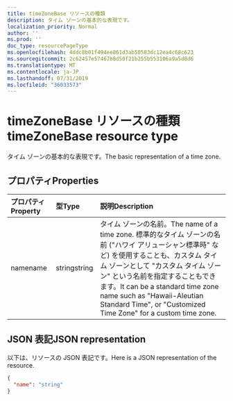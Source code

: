 ```yaml
---
title: timeZoneBase リソースの種類
description: タイム ゾーンの基本的な表現です。
localization_priority: Normal
author: ''
ms.prod: ''
doc_type: resourcePageType
ms.openlocfilehash: 4ddc8b01f494ee861d3ab50583dc12ea4c68c623
ms.sourcegitcommit: 2c62457e57467b8d50f21b255b553106a9a5d8d6
ms.translationtype: MT
ms.contentlocale: ja-JP
ms.lasthandoff: 07/31/2019
ms.locfileid: "36033573"
---
```

# <a name="timezonebase-resource-type"></a><span data-ttu-id="6ea42-103">timeZoneBase リソースの種類</span><span class="sxs-lookup"><span data-stu-id="6ea42-103">timeZoneBase resource type</span></span>

<span data-ttu-id="6ea42-104">タイム ゾーンの基本的な表現です。</span><span class="sxs-lookup"><span data-stu-id="6ea42-104">The basic representation of a time zone.</span></span>


## <a name="properties"></a><span data-ttu-id="6ea42-105">プロパティ</span><span class="sxs-lookup"><span data-stu-id="6ea42-105">Properties</span></span>
| <span data-ttu-id="6ea42-106">プロパティ</span><span class="sxs-lookup"><span data-stu-id="6ea42-106">Property</span></span>     | <span data-ttu-id="6ea42-107">型</span><span class="sxs-lookup"><span data-stu-id="6ea42-107">Type</span></span>   |<span data-ttu-id="6ea42-108">説明</span><span class="sxs-lookup"><span data-stu-id="6ea42-108">Description</span></span>|
|:---------------|:--------|:----------|
| <span data-ttu-id="6ea42-109">name</span><span class="sxs-lookup"><span data-stu-id="6ea42-109">name</span></span> | <span data-ttu-id="6ea42-110">string</span><span class="sxs-lookup"><span data-stu-id="6ea42-110">string</span></span> | <span data-ttu-id="6ea42-111">タイム ゾーンの名前。</span><span class="sxs-lookup"><span data-stu-id="6ea42-111">The name of a time zone.</span></span> <span data-ttu-id="6ea42-112">標準的なタイム ゾーンの名前 ("ハワイ アリューシャン標準時" など) を使用することも、カスタム タイム ゾーンとして "カスタム タイム ゾーン" という名前を指定することもできます。</span><span class="sxs-lookup"><span data-stu-id="6ea42-112">It can be a standard time zone name such as "Hawaii-Aleutian Standard Time", or "Customized Time Zone" for a custom time zone.</span></span> |


## <a name="json-representation"></a><span data-ttu-id="6ea42-113">JSON 表記</span><span class="sxs-lookup"><span data-stu-id="6ea42-113">JSON representation</span></span>

<span data-ttu-id="6ea42-114">以下は、リソースの JSON 表記です。</span><span class="sxs-lookup"><span data-stu-id="6ea42-114">Here is a JSON representation of the resource.</span></span>

<!-- {
  "blockType": "resource",
  "optionalProperties": [

  ],
  "@odata.type": "microsoft.graph.timeZoneBase"
}-->

```json
{
  "name": "string"
}

```

<!-- uuid: 8fcb5dbc-d5aa-4681-8e31-b001d5168d79
2015-10-25 14:57:30 UTC -->
<!-- {
  "type": "#page.annotation",
  "description": "timeZoneBase resource",
  "keywords": "",
  "section": "documentation",
  "tocPath": ""
}-->

